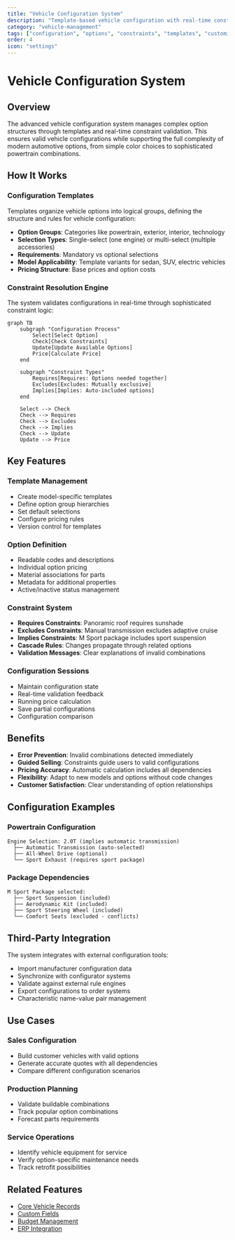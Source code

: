 ```yaml
---
title: "Vehicle Configuration System"
description: "Template-based vehicle configuration with real-time constraint resolution"
category: "vehicle-management"
tags: ["configuration", "options", "constraints", "templates", "customization"]
order: 4
icon: "settings"
---
```


# Vehicle Configuration System

## Overview

The advanced vehicle configuration system manages complex option structures through templates and real-time constraint validation. This ensures valid vehicle configurations while supporting the full complexity of modern automotive options, from simple color choices to sophisticated powertrain combinations.

## How It Works

### Configuration Templates

Templates organize vehicle options into logical groups, defining the structure and rules for vehicle configuration:

- **Option Groups**: Categories like powertrain, exterior, interior, technology
- **Selection Types**: Single-select (one engine) or multi-select (multiple accessories)
- **Requirements**: Mandatory vs optional selections
- **Model Applicability**: Template variants for sedan, SUV, electric vehicles
- **Pricing Structure**: Base prices and option costs

### Constraint Resolution Engine

The system validates configurations in real-time through sophisticated constraint logic:

```mermaid
graph TB
    subgraph "Configuration Process"
        Select[Select Option]
        Check[Check Constraints]
        Update[Update Available Options]
        Price[Calculate Price]
    end
    
    subgraph "Constraint Types"
        Requires[Requires: Options needed together]
        Excludes[Excludes: Mutually exclusive]
        Implies[Implies: Auto-included options]
    end
    
    Select --> Check
    Check --> Requires
    Check --> Excludes
    Check --> Implies
    Check --> Update
    Update --> Price
```

## Key Features

### Template Management
- Create model-specific templates
- Define option group hierarchies
- Set default selections
- Configure pricing rules
- Version control for templates

### Option Definition
- Readable codes and descriptions
- Individual option pricing
- Material associations for parts
- Metadata for additional properties
- Active/inactive status management

### Constraint System
- **Requires Constraints**: Panoramic roof requires sunshade
- **Excludes Constraints**: Manual transmission excludes adaptive cruise
- **Implies Constraints**: M Sport package includes sport suspension
- **Cascade Rules**: Changes propagate through related options
- **Validation Messages**: Clear explanations of invalid combinations

### Configuration Sessions
- Maintain configuration state
- Real-time validation feedback
- Running price calculation
- Save partial configurations
- Configuration comparison

## Benefits

- **Error Prevention**: Invalid combinations detected immediately
- **Guided Selling**: Constraints guide users to valid configurations
- **Pricing Accuracy**: Automatic calculation includes all dependencies
- **Flexibility**: Adapt to new models and options without code changes
- **Customer Satisfaction**: Clear understanding of option relationships

## Configuration Examples

### Powertrain Configuration
```
Engine Selection: 2.0T (implies automatic transmission)
  ├── Automatic Transmission (auto-selected)
  ├── All-Wheel Drive (optional)
  └── Sport Exhaust (requires sport package)
```

### Package Dependencies
```
M Sport Package selected:
  ├── Sport Suspension (included)
  ├── Aerodynamic Kit (included)
  ├── Sport Steering Wheel (included)
  └── Comfort Seats (excluded - conflicts)
```

## Third-Party Integration

The system integrates with external configuration tools:
- Import manufacturer configuration data
- Synchronize with configurator systems
- Validate against external rule engines
- Export configurations to order systems
- Characteristic name-value pair management

## Use Cases

### Sales Configuration
- Build customer vehicles with valid options
- Generate accurate quotes with all dependencies
- Compare different configuration scenarios

### Production Planning
- Validate buildable combinations
- Track popular option combinations
- Forecast parts requirements

### Service Operations
- Identify vehicle equipment for service
- Verify option-specific maintenance needs
- Track retrofit possibilities

## Related Features

- [Core Vehicle Records](/features/vehicle-management/core-records)
- [Custom Fields](/features/vehicle-management/custom-fields)
- [Budget Management](/features/vehicle-management/budget-management)
- [ERP Integration](/features/platform/integrations)
